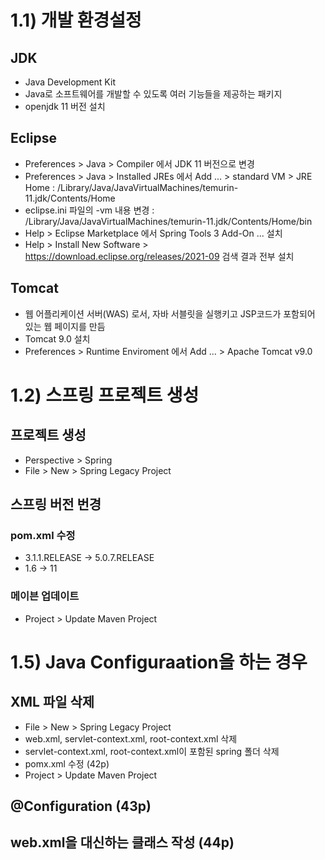 # 1.1) 개발 환경설정

## JDK

-   Java Development Kit
-   Java로 소프트웨어를 개발할 수 있도록 여러 기능들을 제공하는 패키지
-   openjdk 11 버전 설치

## Eclipse

-   Preferences > Java > Compiler 에서 JDK 11 버전으로 변경
-   Preferences > Java > Installed JREs 에서 Add ... > standard VM > JRE Home : /Library/Java/JavaVirtualMachines/temurin-11.jdk/Contents/Home
-   eclipse.ini 파일의 -vm 내용 변경 : /Library/Java/JavaVirtualMachines/temurin-11.jdk/Contents/Home/bin
-   Help > Eclipse Marketplace 에서 Spring Tools 3 Add-On ... 설치
-   Help > Install New Software > https://download.eclipse.org/releases/2021-09 검색 결과 전부 설치

## Tomcat

-   웹 어플리케이션 서버(WAS) 로서, 자바 서블릿을 실행키고 JSP코드가 포함되어 있는 웹 페이지를 만듬
-   Tomcat 9.0 설치
-   Preferences > Runtime Enviroment 에서 Add ... > Apache Tomcat v9.0

# 1.2) 스프링 프로젝트 생성

## 프로젝트 생성

-   Perspective > Spring
-   File > New > Spring Legacy Project

## 스프링 버전 번경

### pom.xml 수정

-   3.1.1.RELEASE -> 5.0.7.RELEASE
-   1.6 -> 11

### 메이븐 업데이트

-   Project > Update Maven Project

# 1.5) Java Configuraation을 하는 경우

## XML 파일 삭제

-   File > New > Spring Legacy Project
-   web.xml, servlet-context.xml, root-context.xml 삭제
-   servlet-context.xml, root-context.xml이 포함된 spring 폴더 삭제
-   pomx.xml 수정 (42p)
-   Project > Update Maven Project

## @Configuration (43p)

## web.xml을 대신하는 클래스 작성 (44p)
